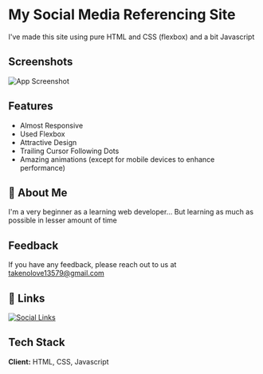 
# My Social Media Referencing Site

I've made this site using pure HTML and CSS (flexbox) and a bit Javascript

## Screenshots

![App Screenshot](https://i.ibb.co/TqGGwCx/Screen-Shot-2022-05-02-at-23-48-30-fullpage.png)


## Features

- Almost Responsive
- Used Flexbox
- Attractive Design
- Trailing Cursor Following Dots
- Amazing animations (except for mobile devices to enhance performance)

## 🚀 About Me
I'm a very beginner as a learning web developer...
But learning as much as possible in lesser amount of time


## Feedback

If you have any feedback, please reach out to us at takenolove13579@gmail.com


## 🔗 Links
[![Social Links](https://img.shields.io/badge/social_links-000?style=for-the-badge&logo=anchor&logoColor=white)](https://social-taki.netlify.app/)

## Tech Stack

**Client:** HTML, CSS, Javascript

